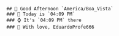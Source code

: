 
        ## 👋 Good Afternoon `America/Boa_Vista`
        ### 📅 Today is `04:09 PM`
        ### ⌚ It's `04:09 PM` there
        ### 🎩 With love, EduardoProfe666 
        
